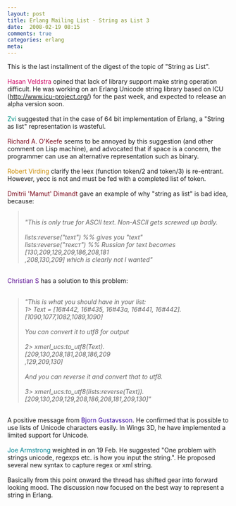```yaml
---
layout: post
title: Erlang Mailing List - String as List 3
date:  2008-02-19 08:15
comments: true
categories: erlang
meta: 
---
```

This is the last installment of the digest of the topic of "String as List".<br /><span class="HcCDpe"><span email="hasan.veldstra@gmail.com" class="EP8xU" style="color: rgb(204, 0, 96);"><br />Hasan Veldstra</span></span> opined that lack of library support make string operation difficult. He was working on an Erlang Unicode string library based on ICU (<a href="http://www.icu-project.org/" target="_blank">http://www.icu-project.org/</a>) for the past week, and expected to release an alpha version soon.<br /><br /><span class="HcCDpe"><span email="exta7@walla.com" class="EP8xU" style="color: rgb(0, 148, 134);">Zvi</span>  <span class="lDACoc"></span></span>suggested that in the case of 64 bit implementation of Erlang, a "String as list" representation is wasteful.<br /><br /><span class="HcCDpe"><span email="ok@cs.otago.ac.nz" class="EP8xU" style="color: rgb(121, 6, 25);">Richard A. O'Keefe </span> seems to be annoyed by this suggestion (and other comment on Lisp machine), and advocated that if space is a concern, the programmer can use an alternative representation such as binary.<br /></span><br /><span class="HcCDpe"><span email="rvirding@gmail.com" class="EP8xU" style="color: rgb(200, 137, 0);">Robert Virding </span></span>clarify the leex (function token/2 and token/3) is re-entrant. However, yecc is not and must be fed with a completed list of token.<br /><br /><span class="HcCDpe"><span email="dmitriid@gmail.com" class="EP8xU" style="color: rgb(121, 6, 25);">Dmitrii 'Mamut' Dimandt </span> </span>gave an example of why "string as list" is bad idea, because:<br /><blockquote style="font-style: italic;"><br />"This is only true for ASCII text. Non-ASCII gets screwed up badly.<br /><br />lists:reverse("text")     %% gives you "text"<br />lists:reverse("текст")  %% Russian for text becomes [130,209,129,209,186,208,181<div bgcolor="#ffffff" text="#000000"><wbr>,208,130,209] which is clearly not I wanted"</div></blockquote><div bgcolor="#ffffff" text="#000000"><br /></div>  <span class="HcCDpe"><span email="chsu79@gmail.com" class="EP8xU" style="color: rgb(91, 16, 148);">Christian S</span>  <span class="lDACoc">has a solution to this problem:<br /><br /></span></span><blockquote style="font-style: italic;">"This is what you should have in your list:<br />1> Text = [16#442, 16#435, 16#43a, 16#441, 16#442].<br />[1090,1077,1082,1089,1090]<br /><br />You can convert it to utf8 for output<br /><br />2> xmerl_ucs:to_utf8(Text).<br />[209,130,208,181,208,186,209<div id="1fvf" class="ArwC7c ckChnd"><wbr>,129,209,130]<br /><br />And you can reverse it and convert that to utf8.<br /><br />3> xmerl_ucs:to_utf8(lists<wbr>:reverse(Text)).<br />[209,130,209,129,208,186,208<wbr>,181,209,130]"<br /></div></blockquote><div id="1fvf" class="ArwC7c ckChnd"><br />A positive message from <span class="HcCDpe"><span email="bjorn@erix.ericsson.se" class="EP8xU" style="color: rgb(51, 0, 153);">Bjorn Gustavsson</span></span>. He confirmed that is possible to use lists of Unicode characters easily. In Wings 3D, he have implemented a limited support for Unicode.<br /><br /><span class="HcCDpe"><span email="erlang@gmail.com" class="EP8xU" style="color: rgb(0, 131, 145);">Joe Armstrong</span></span> weighted in on 19 Feb. He suggested "One problem with strings unicode, regexps etc. is how you input the string.". He proposed several new syntax to capture regex or xml string.<br /><br />Basically from this point onward the thread has shifted gear into forward looking mood. The discussion now focused on the best way to represent a string in Erlang.<br /><br /><br /></div>